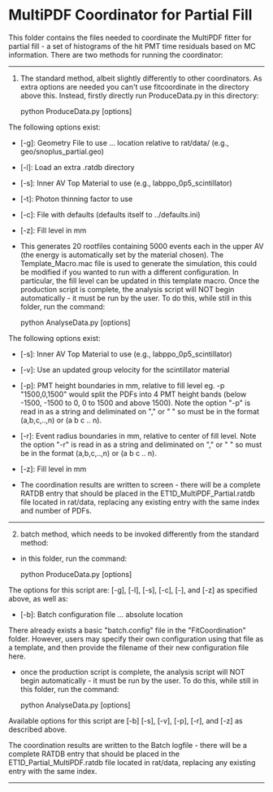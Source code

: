 # MultiPDF Coordinator for Partial Fill
This folder contains the files needed to coordinate the MultiPDF fitter for partial fill - a set of histograms of the hit PMT time residuals based on MC information.
There are two methods for running the coordinator:

-------------------------

1) The standard method, albeit slightly differently to other coordinators. As extra options are needed you can't use fitcoordinate in the directory above this. Instead, firstly directly run ProduceData.py in this directory:

   python ProduceData.py [options]

The following options exist:
- [-g]: Geometry File to use ... location relative to rat/data/ (e.g., geo/snoplus_partial.geo)
- [-l]: Load an extra .ratdb directory
- [-s]: Inner AV Top Material to use (e.g., labppo_0p5_scintillator)
- [-t]: Photon thinning factor to use
- [-c]: File with defaults (defaults itself to ../defaults.ini)
- [-z]: Fill level in mm

- This generates 20 rootfiles containing 5000 events each in the upper AV (the energy is automatically set by the material chosen). The Template_Macro.mac file is used to generate the simulation, this could be modified if you wanted to run with a different configuration. In particular, the fill level can be updated in this template macro. Once the production script is complete, the analysis script will NOT begin automatically - it must be run by the user. To do this, while still in this folder, run the command:

    python AnalyseData.py [options]

The following options exist:
- [-s]: Inner AV Top Material to use (e.g., labppo_0p5_scintillator)
- [-v]: Use an updated group velocity for the scintillator material
- [-p]: PMT height boundaries in mm, relative to fill level eg. -p "1500,0,1500" would split the PDFs into 4 PMT height bands (below -1500, -1500 to 0, 0 to 1500 and above 1500). Note the option "-p" is read in as a string and deliminated on "," or " " so must be in the format (a,b,c,..,n) or (a b c .. n).
- [-r]: Event radius boundaries in mm, relative to center of fill level. Note the option "-r" is read in as a string and deliminated on "," or " " so must be in the format (a,b,c,..,n) or (a b c .. n).
- [-z]: Fill level in mm

- The coordination results are written to screen - there will be a complete RATDB entry that should be placed in the ET1D_MultiPDF_Partial.ratdb file located in rat/data, replacing any existing entry with the same index and number of PDFs.


-------------------------

2) batch method, which needs to be invoked differently from the standard method:
- in this folder, run the command:

    python ProduceData.py [options]

The options for this script are: [-g], [-l], [-s], [-c], [-], and [-z] as specified above, as well as:
- [-b]: Batch configuration file ... absolute location

There already exists a basic "batch.config" file in the "FitCoordination" folder.  However, users may specify their own configuration using that file as a template, and then provide the filename of their new configuration file here.  

- once the production script is complete, the analysis script will NOT begin automatically - it must be run by the user.  To do this, while still in this folder, run the command:

    python AnalyseData.py [options]

Available options for this script are [-b] [-s], [-v], [-p], [-r], and [-z] as described above.

The coordination results are written to the Batch logfile - there will be a complete RATDB entry that should be placed in the ET1D_Partial_MultiPDF.ratdb file located in rat/data, replacing any existing entry with the same index.

-------------------------

